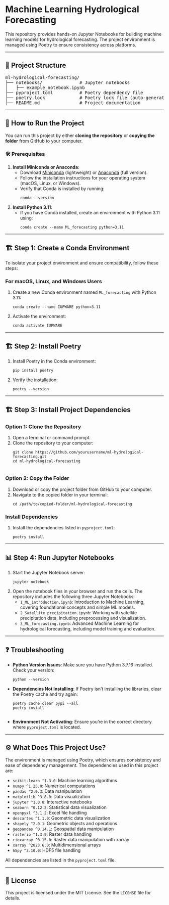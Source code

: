 <h1>Machine Learning Hydrological Forecasting</h1>

<p>This repository provides hands-on Jupyter Notebooks for building machine learning models for hydrological forecasting. The project environment is managed using Poetry to ensure consistency across platforms.</p>

<hr>

<h2>📁 Project Structure</h2>

<pre>
ml-hydrological-forecasting/
├── notebooks/              # Jupyter notebooks
│   ├── example_notebook.ipynb
├── pyproject.toml          # Poetry dependency file
├── poetry.lock             # Poetry lock file (auto-generated)
├── README.md               # Project documentation
</pre>

<hr>

<h2>🚀 How to Run the Project</h2>

<p>You can run this project by either <strong>cloning the repository</strong> or <strong>copying the folder</strong> from GitHub to your computer.</p>

<h3>🛠️ Prerequisites</h3>
<ol>
  <li><strong>Install Miniconda or Anaconda</strong>:
    <ul>
      <li>Download <a href="https://docs.conda.io/en/latest/miniconda.html" target="_blank">Miniconda</a> (lightweight) or <a href="https://www.anaconda.com/" target="_blank">Anaconda</a> (full version).</li>
      <li>Follow the installation instructions for your operating system (macOS, Linux, or Windows).</li>
      <li>Verify that Conda is installed by running:
        <pre><code>conda --version</code></pre>
      </li>
    </ul>
  </li>
  <li><strong>Install Python 3.11</strong>:
    <ul>
      <li>If you have Conda installed, create an environment with Python 3.11 using:
        <pre><code>conda create --name ML_forecasting python=3.11</code></pre>
      </li>
    </ul>
  </li>
</ol>

<hr>

<h2>🏗️ Step 1: Create a Conda Environment</h2>

<p>To isolate your project environment and ensure compatibility, follow these steps:</p>

<h3>For macOS, Linux, and Windows Users</h3>
<ol>
  <li>Create a new Conda environment named <code>ML_forecasting</code> with Python 3.11:
    <pre><code>conda create --name IUPWARE python=3.11</code></pre>
  </li>
  <li>Activate the environment:
    <pre><code>conda activate IUPWARE</code></pre>
  </li>
</ol>

<hr>

<h2>🏗️ Step 2: Install Poetry</h2>
<ol>
  <li>Install Poetry in the Conda environment:
    <pre><code>pip install poetry</code></pre>
  </li>
  <li>Verify the installation:
    <pre><code>poetry --version</code></pre>
  </li>
</ol>

<hr>

<h2>🏗️ Step 3: Install Project Dependencies</h2>

<h3>Option 1: Clone the Repository</h3>
<ol>
  <li>Open a terminal or command prompt.</li>
  <li>Clone the repository to your computer:
    <pre><code>git clone https://github.com/yourusername/ml-hydrological-forecasting.git
cd ml-hydrological-forecasting
    </code></pre>
  </li>
</ol>

<h3>Option 2: Copy the Folder</h3>
<ol>
  <li>Download or copy the project folder from GitHub to your computer.</li>
  <li>Navigate to the copied folder in your terminal:
    <pre><code>cd /path/to/copied-folder/ml-hydrological-forecasting</code></pre>
  </li>
</ol>

<h3>Install Dependencies</h3>
<ol>
  <li>Install the dependencies listed in <code>pyproject.toml</code>:
    <pre><code>poetry install</code></pre>
  </li>
</ol>

<hr>

<h2>📊 Step 4: Run Jupyter Notebooks</h2>
<ol>
  <li>Start the Jupyter Notebook server:
    <pre><code>jupyter notebook</code></pre>
  </li>
  <li>Open the notebook files in your browser and run the cells. The repository includes the following three Jupyter Notebooks:
    <ul>
      <li><code>1_ML_introduction.ipynb</code>: Introduction to Machine Learning, covering foundational concepts and simple ML models.</li>
      <li><code>2_Satellite_precipitation.ipynb</code>: Working with satellite precipitation data, including preprocessing and visualization.</li>
      <li><code>3_ML_forecasting.ipynb</code>: Advanced Machine Learning for hydrological forecasting, including model training and evaluation.</li>
    </ul>
  </li>
</ol>

<hr>

<h2>❓ Troubleshooting</h2>
<ul>
  <li><strong>Python Version Issues</strong>: Make sure you have Python 3.7.16 installed. Check your version:
    <pre><code>python --version</code></pre>
  </li>
  <li><strong>Dependencies Not Installing</strong>: If Poetry isn’t installing the libraries, clear the Poetry cache and try again:
    <pre><code>poetry cache clear pypi --all
poetry install
    </code></pre>
  </li>
  <li><strong>Environment Not Activating</strong>: Ensure you’re in the correct directory where <code>pyproject.toml</code> is located.</li>
</ul>

<hr>

<h2>⚙️ What Does This Project Use?</h2>
<p>The environment is managed using Poetry, which ensures consistency and ease of dependency management. The dependencies used in this project are:</p>

<ul>
  <li><code>scikit-learn ^1.3.0</code>: Machine learning algorithms</li>
  <li><code>numpy ^1.25.0</code>: Numerical computations</li>
  <li><code>pandas ^2.0.3</code>: Data manipulation</li>
  <li><code>matplotlib ^3.8.0</code>: Data visualization</li>
  <li><code>jupyter ^1.0.0</code>: Interactive notebooks</li>
  <li><code>seaborn ^0.12.2</code>: Statistical data visualization</li>
  <li><code>openpyxl ^3.1.2</code>: Excel file handling</li>
  <li><code>descartes ^1.1.0</code>: Geometric data visualization</li>
  <li><code>shapely ^2.0.1</code>: Geometric objects and operations</li>
  <li><code>geopandas ^0.14.1</code>: Geospatial data manipulation</li>
  <li><code>rasterio ^1.3.9</code>: Raster data handling</li>
  <li><code>rioxarray ^0.15.0</code>: Raster data manipulation with xarray</li>
  <li><code>xarray ^2023.6.0</code>: Multidimensional arrays</li>
  <li><code>h5py ^3.10.0</code>: HDF5 file handling</li>
</ul>

<p>All dependencies are listed in the <code>pyproject.toml</code> file.</p>


<hr>

<h2>📜 License</h2>
<p>This project is licensed under the MIT License. See the <code>LICENSE</code> file for details.</p>